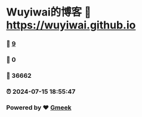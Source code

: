 # Wuyiwai的博客 :link: https://wuyiwai.github.io 
### :page_facing_up: [9](https://wuyiwai.github.io/tag.html) 
### :speech_balloon: 0 
### :hibiscus: 36662 
### :alarm_clock: 2024-07-15 18:55:47 
### Powered by :heart: [Gmeek](https://github.com/Meekdai/Gmeek)
